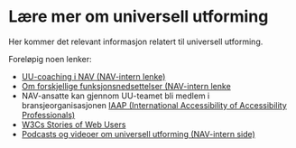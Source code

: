 # Lære mer om universell utforming

Her kommer det relevant informasjon relatert til universell utforming.

Foreløpig noen lenker:
- [UU-coaching i NAV (NAV-intern lenke)](https://navno.sharepoint.com/sites/universellutformingavikt/SitePages/Moduler.aspx)
- [Om forskjellige funksjonsnedsettelser (NAV-intern lenke](https://navno.sharepoint.com/sites/universellutformingavikt/SitePages/Funksjonsnedsettelser.aspx)
- NAV-ansatte kan gjennom UU-teamet bli medlem i bransjeorganisasjonen [IAAP (International Accessibility of Accessibility Professionals)](http://www.iaapnordic.org/)
- [W3Cs Stories of Web Users](https://www.w3.org/WAI/people-use-web/user-stories/)
- [Podcasts og videoer om universell utforming (NAV-intern side)](https://navno.sharepoint.com/sites/universellutformingavikt/SitePages/Podcast%20og%20video.aspx)
